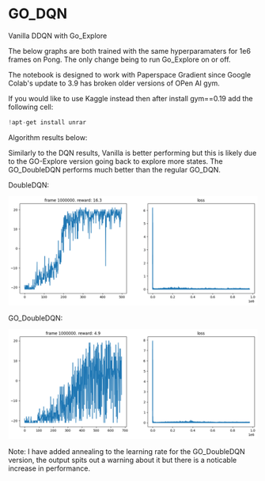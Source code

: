 # GO_DQN

Vanilla DDQN with Go_Explore

The below graphs are both trained with the same hyperparamaters for 1e6 frames on Pong. The only change being to run Go_Explore on or off.

The notebook is designed to work with Paperspace Gradient since Google Colab's update to 3.9 has broken older versions of OPen AI gym.

If you would like to use Kaggle instead then after install gym==0.19 add the following cell:

```python
!apt-get install unrar
```

Algorithm results below:

Similarly to the DQN results, Vanilla is better performing but this is likely due to the GO-Explore version going back to explore more states. The GO_DoubleDQN performs much better than the regular GO_DQN.

DoubleDQN:

![DoubleDQN](https://github.com/robjlyons/GO_DQN/blob/main/GO_DoubleDQN/DoubleDQN_Vanilla.png "DoubleDQN_Vanilla")

GO_DoubleDQN:

![GO_DoubleDQN](https://github.com/robjlyons/GO_DQN/blob/main/GO_DoubleDQN/GO_DoubleDQN.png "GO_DoubleDQN")

Note: I have added annealing to the learning rate for the GO_DoubleDQN version, the output spits out a warning about it but there is a noticable increase in performance.
